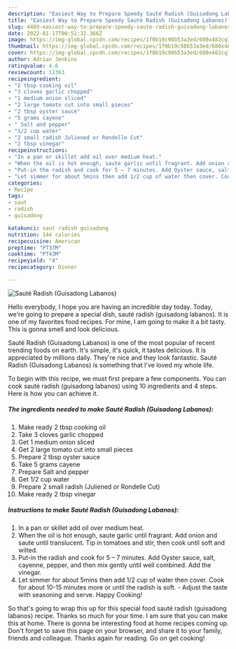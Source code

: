 ```yaml
---
description: "Easiest Way to Prepare Speedy Sauté Radish (Guisadong Labanos)"
title: "Easiest Way to Prepare Speedy Sauté Radish (Guisadong Labanos)"
slug: 4489-easiest-way-to-prepare-speedy-saute-radish-guisadong-labanos
date: 2022-01-17T00:51:32.366Z
image: https://img-global.cpcdn.com/recipes/1f0b19c98b53a3ed/680x482cq70/saute-radish-guisadong-labanos-recipe-main-photo.jpg
thumbnail: https://img-global.cpcdn.com/recipes/1f0b19c98b53a3ed/680x482cq70/saute-radish-guisadong-labanos-recipe-main-photo.jpg
cover: https://img-global.cpcdn.com/recipes/1f0b19c98b53a3ed/680x482cq70/saute-radish-guisadong-labanos-recipe-main-photo.jpg
author: Adrian Jenkins
ratingvalue: 4.6
reviewcount: 11363
recipeingredient:
- "2 tbsp cooking oil"
- "3 cloves garlic chopped"
- "1 medium onion sliced"
- "2 large tomato cut into small pieces"
- "2 tbsp oyster sauce"
- "5 grams cayene"
- " Salt and pepper"
- "1/2 cup water"
- "2 small radish Juliened or Rondelle Cut"
- "2 tbsp vinegar"
recipeinstructions:
- "In a pan or skillet add oil over medium heat."
- "When the oil is hot enough, saute garlic until fragrant. Add onion and saute until translucent. Tip in tomatoes and stir, then cook until soft and wilted."
- "Put-in the radish and cook for 5 – 7 minutes. Add Oyster sauce, salt, cayenne, pepper, and then mix gently until well combined. Add the vinegar."
- "Let simmer for about 5mins then add 1/2 cup of water then cover. Cook for about 10-15 minutes more or until the radish is soft. Adjust the taste with seasoning and serve. Happy Cooking!"
categories:
- Recipe
tags:
- saut
- radish
- guisadong

katakunci: saut radish guisadong 
nutrition: 144 calories
recipecuisine: American
preptime: "PT37M"
cooktime: "PT43M"
recipeyield: "4"
recipecategory: Dinner

---
```



![Sauté Radish (Guisadong Labanos)](https://img-global.cpcdn.com/recipes/1f0b19c98b53a3ed/680x482cq70/saute-radish-guisadong-labanos-recipe-main-photo.jpg)

Hello everybody, I hope you are having an incredible day today. Today, we're going to prepare a special dish, sauté radish (guisadong labanos). It is one of my favorites food recipes. For mine, I am going to make it a bit tasty. This is gonna smell and look delicious.



Sauté Radish (Guisadong Labanos) is one of the most popular of recent trending foods on earth. It's simple, it's quick, it tastes delicious. It is appreciated by millions daily. They're nice and they look fantastic. Sauté Radish (Guisadong Labanos) is something that I've loved my whole life.


To begin with this recipe, we must first prepare a few components. You can cook sauté radish (guisadong labanos) using 10 ingredients and 4 steps. Here is how you can achieve it.

<!--inarticleads1-->

##### The ingredients needed to make Sauté Radish (Guisadong Labanos):

1. Make ready 2 tbsp cooking oil
1. Take 3 cloves garlic chopped
1. Get 1 medium onion sliced
1. Get 2 large tomato cut into small pieces
1. Prepare 2 tbsp oyster sauce
1. Take 5 grams cayene
1. Prepare  Salt and pepper
1. Get 1/2 cup water
1. Prepare 2 small radish (Juliened or Rondelle Cut)
1. Make ready 2 tbsp vinegar




<!--inarticleads2-->

##### Instructions to make Sauté Radish (Guisadong Labanos):

1. In a pan or skillet add oil over medium heat.
1. When the oil is hot enough, saute garlic until fragrant. Add onion and saute until translucent. Tip in tomatoes and stir, then cook until soft and wilted.
1. Put-in the radish and cook for 5 – 7 minutes. Add Oyster sauce, salt, cayenne, pepper, and then mix gently until well combined. Add the vinegar.
1. Let simmer for about 5mins then add 1/2 cup of water then cover. Cook for about 10-15 minutes more or until the radish is soft. - Adjust the taste with seasoning and serve. Happy Cooking!




So that's going to wrap this up for this special food sauté radish (guisadong labanos) recipe. Thanks so much for your time. I am sure that you can make this at home. There is gonna be interesting food at home recipes coming up. Don't forget to save this page on your browser, and share it to your family, friends and colleague. Thanks again for reading. Go on get cooking!
